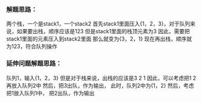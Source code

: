 ### 解题思路：
两个栈，一个是stack1，一个stack2
首先stack1里面压入{1，2，3}，对于队列来说，如果要出栈，顺序应该是123
但是stack1里面的栈顶元素为3
因此，需要把stack1里面的元素压入到stack2里面
那么就变为{3，2，1}
现在再出栈，顺序就为123，符合队列操作

### 延伸问题解题思路：
队列1，输入{1，2，3}
但是对于栈来说，出栈的应该是3 2 1
因此，可以考虑把1 2再放入队列2中
然后，把3出队，作为输出，
此时，队列2中为{1，2}
然后，考虑把1放入队列1中，
把2出队，作为输出
